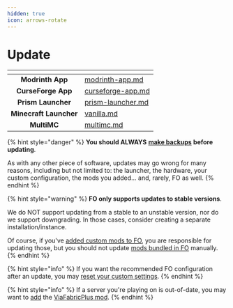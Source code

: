 ```yaml
---
hidden: true
icon: arrows-rotate
---
```


# Update

<table data-view="cards"><thead><tr><th align="center"></th><th data-hidden data-card-target data-type="content-ref"></th></tr></thead><tbody><tr><td align="center"><strong>Modrinth App</strong></td><td><a href="modrinth-app.md">modrinth-app.md</a></td></tr><tr><td align="center"><strong>CurseForge App</strong></td><td><a href="curseforge-app.md">curseforge-app.md</a></td></tr><tr><td align="center"><strong>Prism Launcher</strong></td><td><a href="prism-launcher.md">prism-launcher.md</a></td></tr><tr><td align="center"><strong>Minecraft Launcher</strong></td><td><a href="vanilla.md">vanilla.md</a></td></tr><tr><td align="center"><strong>MultiMC</strong></td><td><a href="multimc.md">multimc.md</a></td></tr></tbody></table>

{% hint style="danger" %}
**You should ALWAYS** [**make backups**](../backup/) **before updating**.

As with any other piece of software, updates may go wrong for many reasons, including but not limited to: the launcher, the hardware, your custom configuration, the mods you added... and, rarely, FO as well.
{% endhint %}

{% hint style="warning" %}
**FO only supports updates to stable versions**.

We do NOT support updating from a stable to an unstable version, nor do we support downgrading. In those cases, consider creating a separate installation/instance.

Of course, if you've [added custom mods to FO](../add-mods/), you are responsible for updating those, but you should not update [mods bundled in FO](../../info/mods/) manually.
{% endhint %}

{% hint style="info" %}
If you want the recommended FO configuration after an update, you may [reset your custom settings](../../info/options/reset/).
{% endhint %}

{% hint style="info" %}
If a server you're playing on is out-of-date, you may want to [add](../add-mods/) the [ViaFabricPlus mod](https://modrinth.com/mod/viafabricplus).
{% endhint %}
